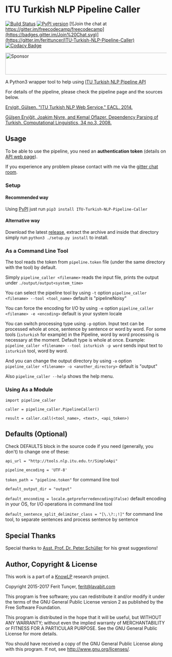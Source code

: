 # ITU Turkish NLP Pipeline Caller 
[![Build Status](https://travis-ci.org/ferittuncer/ITU-Turkish-NLP-Pipeline-Caller.svg?branch=master)](https://travis-ci.org/ferittuncer/ITU-Turkish-NLP-Pipeline-Caller) [![PyPI version](https://badge.fury.io/py/ITU-Turkish-NLP-Pipeline-Caller.svg)](https://badge.fury.io/py/ITU-Turkish-NLP-Pipeline-Caller) [![Join the chat at https://gitter.im/freecodecamp/freecodecamp](https://badges.gitter.im/Join%20Chat.svg)](https://gitter.im/ferittuncer/ITU-Turkish-NLP-Pipeline-Caller)   [![Codacy Badge](https://api.codacy.com/project/badge/grade/6368b6f3c39d4199b2ed162b79944a27)](https://www.codacy.com/app/ferit-tuncer/ITU-Turkish-NLP-Pipeline-Caller)

<a target='_blank' rel='nofollow' href='https://app.codesponsor.io/link/Pg82rgFKnc4g5VxAT8KqaP8d/ferittuncer/ITU-Turkish-NLP-Pipeline-Caller'>
  <img alt='Sponsor' width='888' height='68' src='https://app.codesponsor.io/embed/Pg82rgFKnc4g5VxAT8KqaP8d/ferittuncer/ITU-Turkish-NLP-Pipeline-Caller.svg' />
</a>

 A Python3 wrapper tool to help using [ITU Turkish NLP Pipeline API](http://tools.nlp.itu.edu.tr/)



For details of the pipeline, please check the pipeline page and the sources below.

[Eryigit, Gülsen. "ITU Turkish NLP Web Service." EACL. 2014.](http://web.itu.edu.tr/gulsenc/papers/itunlp.pdf)

[Gülşen Eryiğit, Joakim Nivre, and Kemal Oflazer. Dependency Parsing 
of Turkish. Computational Linguistics, 34 no.3, 2008.](http://www.mitpressjournals.org/doi/pdf/10.1162/coli.2008.07-017-R1-06-83)

## Usage
To be able to use the pipeline, you need an **authentication token** (details on [API web page](http://tools.nlp.itu.edu.tr/)).

If you experience any problem please contact with me via the [gitter chat room](https://gitter.im/ferittuncer/ITU-Turkish-NLP-Pipeline-Caller).
### Setup
#### Recommended way
Using [PyPI](https://pypi.python.org/pypi) just run `pip3 install ITU-Turkish-NLP-Pipeline-Caller`

#### Alternative way
Download the latest [release](https://github.com/ferittuncer/ITU-Turkish-NLP-Pipeline-Caller/releases), extract the archive and inside that directory simply run `python3 ./setup.py install` to install.

### As a Command Line Tool
The tool reads the token from `pipeline.token` file (under the same directory with the tool) by default.

Simply
`pipeline_caller <filename>`
reads the input file, prints the output under `./output/output<system_time>`

You can select the pipeline tool by using `-t` option
`pipeline_caller <filename> --tool <tool_name>`
default is "pipelineNoisy"

You can force the encoding for I/O by using `-e` option
`pipeline_caller <filename> -e <encoding>`
default is your system locale

You can switch processing type using `-p` option. Input text can be processed whole at once, sentence by sentence or word by word. For some tools (`isturkish` for example) in the Pipeline, word by word processing is necessary at the moment. Default type is whole at once.
Example: `pipeline_caller <filename> --tool isturkish -p word` sends input text to `isturkish` tool, word by word.

And you can change the output directory by using `-o` option
`pipeline_caller <filename> -o <another_directory>`
default is "output"

Also `pipeline_caller --help` shows the help menu.
### Using As a Module

`import pipeline_caller`

`caller = pipeline_caller.PipelineCaller()`

`result = caller.call(<tool_name>, <text>, <api_token>)`

##  Defaults (Optional)

Check DEFAULTS block in the source code if you need (generally, you don't) to change one of these:

`api_url = "http://tools.nlp.itu.edu.tr/SimpleApi"` 

`pipeline_encoding = 'UTF-8'`

`token_path = "pipeline.token"` for command line tool

`default_output_dir = "output"`

`default_enconding = locale.getpreferredencoding(False)` default encoding in your OS, for I/O operations in command line tool

`default_sentence_split_delimiter_class = "[\.\?:;!]"` for command line tool, to separate sentences and process sentence by sentence
## Special Thanks
Special thanks to [Asst. Prof. Dr. Peter Schüller](https://github.com/peschue) for his great suggestions!

## Author, Copyright & License
This work is a part of a [KnowLP](http://www.knowlp.com) research project.

Copyright 2015-2017 Ferit Tunçer, <ferit@lavabit.com>

This program is free software; you can redistribute it and/or
modify it under the terms of the GNU General Public License version 2
as published by the Free Software Foundation.

This program is distributed in the hope that it will be useful,
but WITHOUT ANY WARRANTY; without even the implied warranty of
MERCHANTABILITY or FITNESS FOR A PARTICULAR PURPOSE.  See the
GNU General Public License for more details.

You should have received a copy of the GNU General Public License
along with this program.  If not, see <http://www.gnu.org/licenses/>.



